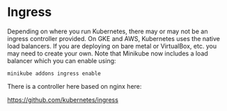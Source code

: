 
# Ingress

Depending on where you run Kubernetes, there may or may not be an ingress controller
provided. On GKE and AWS, Kubernetes uses the native load balancers. If you
are deploying on bare metal or VirtualBox, etc. you may need to create your own. Note
that Minikube now includes a load balancer which you can enable using: 

```minikube addons ingress enable```

There is a controller here based on nginx here:

https://github.com/kubernetes/ingress